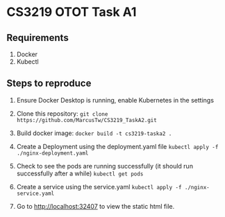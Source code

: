 # CS3219 OTOT Task A1

## Requirements
1. Docker
2. Kubectl

## Steps to reproduce
1. Ensure Docker Desktop is running, enable Kubernetes in the settings

2. Clone this repository:
`git clone https://github.com/MarcusTw/CS3219_TaskA2.git `

3. Build docker image:
`docker build -t cs3219-taska2 .`

4. Create a Deployment using the deployment.yaml file
`kubectl apply -f ./nginx-deployment.yaml`

5. Check to see the pods are running successfully (it should run successfully after a while)
`kubectl get pods`

6. Create a service using the service.yaml
`kubectl apply -f ./nginx-service.yaml`

7. Go to [http://localhost:32407](http://localhost:32407) to view the static html file.